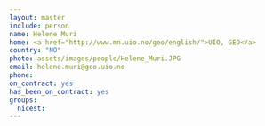 ```yaml
---
layout: master
include: person
name: Helene Muri
home: <a href="http://www.mn.uio.no/geo/english/">UIO, GEO</a>
country: "NO"
photo: assets/images/people/Helene_Muri.JPG
email: helene.muri@geo.uio.no
phone:
on_contract: yes
has_been_on_contract: yes
groups:
  nicest:
---
```

